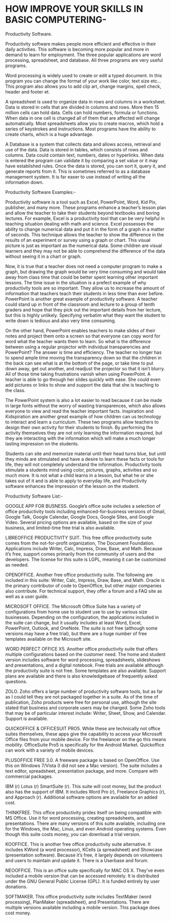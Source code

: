 # HOW IMPROVE YOUR SKILLS IN BASIC COMPUTERING-

Productivity Software.

Productivity software makes people more efficient and effective in their daily activities. This software is becoming more popular and more in demand to learn for employment. The three popular applications are word processing, spreadsheet, and database. All three programs are very useful programs.

Word processing is widely used to create or edit a typed document. In this program you can change the format of your work like color, text size etc… This program also allows you to add clip art, change margins, spell check, header and footer et.

A spreadsheet is used to organize data in rows and columns in a worksheet. Data is stored in cells that are divided in columns and rows. More then 15 million cells can hold data. Cells can hold numbers, formula or functions. When data in one cell is changed all of them that are affected will change automatically. Most spreadsheets allow you to create macros, which hold a series of keystrokes and instructions. Most programs have the ability to create charts, which is a huge advantage.

A Database is a system that collects data and allows access, retrieval and use of the data. Data is stored in tables, which consists of rows and columns. Data could contain text, numbers, dates or hyperlinks. When data is entered the program can validate it by comparing a set value or it may have established rules. Once the data is stored, you can sort it, query it, and generate reports from it. This is sometimes referred to as a database management system.  It is far easer to use instead of writing all the information down.


Productivity Software Examples:-

Productivity software is a tool such as Excel, PowerPoint, Word, Kid Pix, publisher, and many more. These programs enhance a teacher’s lesson plan and allow the teacher to take their students beyond textbooks and boring lectures. For example, Excel is a productivity tool that can be very helpful in teaching situation dealing with math and science. Excel possesses the ability to change numerical data and put it in the form of a graph in a matter of seconds. This technique allows the teacher to show the difference in the results of an experiment or survey using a graph or chart. This visual picture is just as important as the numerical data. Some children are visual learners and they may not be able to comprehend the difference of the data without seeing it in a chart or graph.

Now, it is true that a teacher does not need a computer program to make a graph, but drawing the graph would be very time consuming and would take away from class time that could be better spent learning other important lessons. The time issue in the situation is a prefect example of why productivity tools are so important. They allow us to increase the amount of information that teachers teach their students in less time than ever before.   PowerPoint is another great example of productivity software. A teacher could stand up in front of the classroom and lecture to a group of tenth graders and hope that they pick out the important details from her lecture, but this is highly unlikely. Specifying verbatim what they want the student to write down is tedious and also very time consuming.

On the other hand, PowerPoint enables teachers to make slides of their notes and project them onto a screen so that everyone can copy word for word what the teacher wants them to learn. So what is the difference between using a regular projector with individual transparencies and PowerPoint? The answer is time and efficiency.  The teacher no longer has to spend ample time moving the transparency down so that the children in the back can see what is at the bottom of the page, or take time to put down away, get out another, and readjust the projector so that it isn’t blurry. All of those time taking frustrations vanish when using PowerPoint. A teacher is able to go through her slides quickly with ease. She could even add pictures or links to show and support the data that she is teaching to the class.

The PowerPoint system is also a lot easier to read because it can be made in large fonts without the worry of wasting transparences, which also allows everyone to view and read the teacher important facts. Inspiration and Kidspiration are another great example of how children can us technology to interact and learn a curriculum. These two programs allow teachers to design their own activity for their students to finish. By performing the activity themselves they are not only learning the information required, but they are interacting with the information which will make a much longer lasting impression on the students.

Students can site and memorize material until their head turns blue, but until they minds are stimulated and have a desire to learn these facts or tools for life, they will not completely understand the information. Productivity tools stimulate a students mind using color, pictures, graphs, activities and so much more. It is not what a child learns in a lesson, but what he or she takes out of it and is able to apply to everyday life, and Productivity software enhances the impression of the lesson on the student.


Productivity Software List:-

GOOGLE APP FOR BUSNESS. Google’s office suite includes a selection of office productivity tools including enhanced-for-business versions of Gmail, Google Talk, Google Calendar, Google Docs, Google Sites, and Google Video. Several pricing options are available, based on the size of your business, and limited-time free trial is also available.

LIBREOFFICE PRODUCTIVITY SUIT. This free office productivity suite comes from the not-for-profit organization, The Document Foundation. Applications include Writer, Calc, Impress, Draw, Base, and Math. Because it’s free, support comes primarily from the community of users and the developers. The license for this suite is LGPL, meaning it can be customized as needed.

OPENOFFICE. Another free office productivity suite. The following are included in this suite: Writer, Calc, Impress, Draw, Base, and Math. Oracle is the primary contributor of code to OpenOffice, but other major companies also contribute. For technical support, they offer a forum and a FAQ site as well as a user guide.

MICROSOFT OFFICE. The Microsoft Office Suite has a variety of configurations from home use to student use to use by various size businesses. Depending on the configuration, the applications included in the suite can change, but it usually includes at least Word, Excel, PowerPoint, Outlook, and OneNote. The suite is not free (although some versions may have a free trial), but there are a huge number of free templates available on the Microsoft site.

WORD PERFECT OFFICE X5. Another office productivity suite that offers multiple configurations based on the customer need. The home and student version includes software for word processing, spreadsheets, slideshows and presentations, and a digital notebook. Free trials are available although the productivity suite is not free. Some templates are also available. Support plans are available and there is also knowledgebase of frequently asked questions.

ZOLO. Zoho offers a large number of productivity software tools, but as far as I could tell they are not packaged together in a suite. As of the time of publication, Zoho products were free for personal use, although the site stated that business and corporate users may be charged. Some Zoho tools that may be of particular interest include: Writer, Sheet, Show, and Calendar. Support is available.

QUICKOFFICE & OFFICESUIT PRO5. While these are technically not office suites themselves, these apps give the capability to access your Microsoft Office files from your mobile device. For the freelancer on the go this means mobility. OfficeSuite Pro5 is specifically for the Android Market. Quickoffice can work with a variety of mobile devices.

PLUSOFFICE FREE 3.0. A freeware package is based on OpenOffice. Use this on Windows 7/Vista (I did not see a Mac version). The suite includes a text editor, spreadsheet, presentation package, and more. Compare with commercial packages.

IBM (r) Lotus (r) SmartSuite (r). This suite will cost money, but the product also has the support of IBM. It includes Word Pro (r), Freelance Graphics (r), and Approach (r). Additional software options are available for an added cost.

THINKFREE. This office productivity prides itself on being compatible with MS Office. Use it for word processing, creating spreadsheets, and presentations. There are many versions of this suite available, including one for the Windows, the Mac, Linux, and even Android operating systems. Even though this suite costs money, you can download a trial version.

KOOFFICE. This is another free office productivity suite alternative. It includes KWord (a word processor), KCells (a spreadsheet) and Showcase (presentation software). Because it’s free, it largely depends on volunteers and users to maintain and update it. There is a Userbase and forum.

NEOOFFICE. This is an office suite specifically for MAC OS X. They’ve even included a mobile version that can be accessed remotely. It is distributed under the GNU General Public License (GPL). It is funded entirely by user donations.

SOFTMAKER. This office productivity suite includes TextMaker (word processing), PlanMaker (spreadsheet), and Presentations. There are multiple versions available including a mobile version. This package does cost money.
